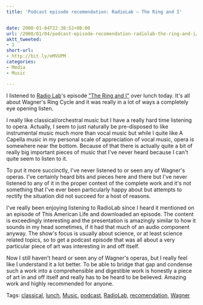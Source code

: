 ```yaml
---
title: 'Podcast episode recomendation: RadioLab – The Ring and I'


date: 2008-01-04T22:38:52+00:00
url: /2008/01/04/podcast-episode-recomendation-radiolab-the-ring-and-i/
aktt_tweeted:
- 1
short-url:
- http://bit.ly/eMVUPM
categories:
- Media
- Music

---
```

<div class='microid-mailto+http:sha1:c21abf66f4d142550785a458e74726b9d6215a7b'>

I listened to <a href="http://www.wnyc.org/shows/radiolab/">Radio Lab</a>'s episode <a href="http://www.wnyc.org/shows/radiolab/episodes/2008/01/01">"The Ring and I"</a> over lunch today. It's all about Wagner's Ring Cycle and it was really in a lot of ways a completely eye opening listen.



I really like classical/orchestral music but I have a really hard time listening to opera. Actually, I seem to just naturally be pre-disposed to like instrumental music much more than vocal music but while I quite like A Capella music in my personal scale of appreciation of vocal music, opera is somewhere near the bottom. Because of that there is actually quite a bit of really big important pieces of music that I've never heard because I can't quite seem to listen to it.



To put it more succinctly, I've never listened to or seen any of Wagner's operas. I've certainly heard bits and pieces here and there but I've never listened to any of it in the proper context of the complete work and it's not something that I've ever been particularly happy about but attempts to rectify the situation did not succeed for a host of reasons.



I've really been enjoying listening to RadioLab since I heard it mentioned on an episode of This American Life and downloaded an episode. The content is exceedingly interesting and the presentation is amazingly similar to how it sounds in my head sometimes, if it had that much of an audio component anyway. The show's focus is usually about science, or at least science related topics, so to get a podcast episode that was all about a very particular piece of art was interesting in and off itself.



Now I still haven't heard or seen any of Wagner's operas, but I really feel like I understand it a lot better. To be able to bridge that gap and condense such a work into a comprehensible and digestible work is honestly a piece of art in and off itself and really has to be heard to be believed. Amazing work and highly recommended for anyone.

</div>

<div class="st-post-tags">
Tags: <a href="http://www.cavort.org/tag/classical/" title="classical" rel="tag">classical</a>, <a href="http://www.cavort.org/tag/lunch/" title="lunch" rel="tag">lunch</a>, <a href="http://www.cavort.org/tag/music/" title="Music" rel="tag">Music</a>, <a href="http://www.cavort.org/tag/podcast/" title="podcast" rel="tag">podcast</a>, <a href="http://www.cavort.org/tag/radiolab/" title="RadioLab" rel="tag">RadioLab</a>, <a href="http://www.cavort.org/tag/recomendation/" title="recomendation" rel="tag">recomendation</a>, <a href="http://www.cavort.org/tag/wagner/" title="Wagner" rel="tag">Wagner</a><br />
</div>